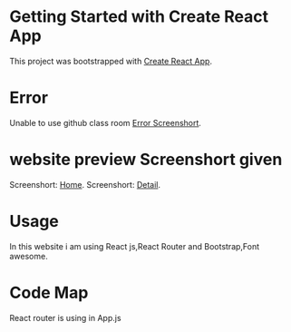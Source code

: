 # Getting Started with Create React App
This project was bootstrapped with [Create React App](https://github.com/facebook/create-react-app).

# Error
Unable to use github class room [Error Screenshort](https://i.ibb.co/6BVGdyt/Screenshot-27.png).
# website preview Screenshort given
Screenshort: [Home](https://i.ibb.co/FJ958d9/Screenshot-2021-07-05-at-12-31-43-React-App.png).
Screenshort: [Detail](https://i.ibb.co/HPm7nH1/Screenshot-2021-07-05-at-12-31-57-React-App.png).

# Usage
In this website i am using React js,React Router and Bootstrap,Font awesome.

# Code Map

React router is using in App.js 